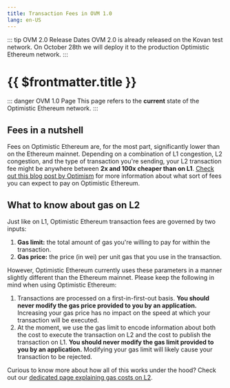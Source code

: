 ```yaml
---
title: Transaction Fees in OVM 1.0
lang: en-US
---
```


::: tip OVM 2.0 Release Dates
OVM 2.0 is already released on the Kovan test network.
On October 28th we will deploy it to the production Optimistic Ethereum network.
:::

# {{ $frontmatter.title }}

::: danger OVM 1.0 Page
This page refers to the **current** state of the Optimistic Ethereum
network. 
:::

## Fees in a nutshell

Fees on Optimistic Ethereum are, for the most part, significantly lower than on the Ethereum mainnet.
Depending on a combination of L1 congestion, L2 congestion, and the type of transaction you're sending, your L2 transaction fee might be anywhere between **2x and 100x cheaper than on L1**.
[Check out this blog post by Optimism](https://optimismpbc.medium.com/what-to-expect-when-eths-expecting-part-1-9bb5cbccb7c1) for more information about what sort of fees you can expect to pay on Optimistic Ethereum.

## What to know about gas on L2

Just like on L1, Optimistic Ethereum transaction fees are governed by two inputs:
1. **Gas limit:** the total amount of gas you're willing to pay for within the transaction.
1. **Gas price:** the price (in wei) per unit gas that you use in the transaction.

However, Optimistic Ethereum currently uses these parameters in a manner slightly different than the Ethereum mainnet.
Please keep the following in mind when using Optimistic Ethereum:
1. Transactions are processed on a first-in-first-out basis. **You should never modify the gas price provided to you by an application.** Increasing your gas price has no impact on the speed at which your transaction will be executed.
2. At the moment, we use the gas limit to encode information about both the cost to execute the transaction on L2 and the cost to publish the transaction on L1. **You should never modify the gas limit provided to you by an application.** Modifying your gas limit will likely cause your transaction to be rejected.

Curious to know more about how all of this works under the hood?
Check out our [dedicated page explaining gas costs on L2](../developers/fees.md).
